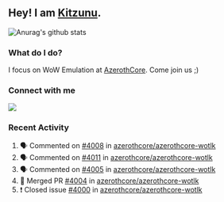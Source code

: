 ## Hey! I am [Kitzunu](https://Github.com/Kitzunu).

![Anurag's github stats](https://github-readme-stats.kitzunu.vercel.app/api?username=Kitzunu&show_icons=true)

### What do I do?

I focus on WoW Emulation at [AzerothCore](https://Github.com/AzerothCore). Come join us ;)

### Connect with me
[![](https://img.shields.io/badge/AzerothCore%20Discord-Connect%20with%20me!-green)](https://discord.com/invite/gkt4y2x)

### Recent Activity

<!--START_SECTION:activity-->
1. 🗣 Commented on [#4008](https://github.com/azerothcore/azerothcore-wotlk/issues/4008) in [azerothcore/azerothcore-wotlk](https://github.com/azerothcore/azerothcore-wotlk)
2. 🗣 Commented on [#4011](https://github.com/azerothcore/azerothcore-wotlk/issues/4011) in [azerothcore/azerothcore-wotlk](https://github.com/azerothcore/azerothcore-wotlk)
3. 🗣 Commented on [#4005](https://github.com/azerothcore/azerothcore-wotlk/issues/4005) in [azerothcore/azerothcore-wotlk](https://github.com/azerothcore/azerothcore-wotlk)
4. 🎉 Merged PR [#4004](https://github.com/azerothcore/azerothcore-wotlk/pull/4004) in [azerothcore/azerothcore-wotlk](https://github.com/azerothcore/azerothcore-wotlk)
5. ❗️ Closed issue [#4000](https://github.com/azerothcore/azerothcore-wotlk/issues/4000) in [azerothcore/azerothcore-wotlk](https://github.com/azerothcore/azerothcore-wotlk)
<!--END_SECTION:activity-->
